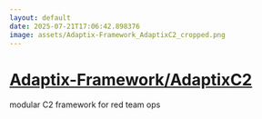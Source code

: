 ```yaml
---
layout: default
date: 2025-07-21T17:06:42.898376
image: assets/Adaptix-Framework_AdaptixC2_cropped.png
---
```


# [Adaptix-Framework/AdaptixC2](https://github.com/Adaptix-Framework/AdaptixC2)

modular C2 framework for red team ops

